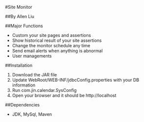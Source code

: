 #Site Monitor

##By Allen Liu

##Major Functions
- Custom your site pages and assertions
- Show historical result of your site assertions
- Change the monitor schedule any time
- Send email alerts when anything is abnormal
- User managements

##Installation
1. Download the JAR file
2. Update WebRoot/WEB-INF/jdbcConfig.properties with your DB information
3. Run com.jin.calendar.SysConfig
4. Open your browser and it should be http://localhost

##Dependencies

* JDK, MySql, Maven
